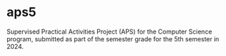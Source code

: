 # aps5
Supervised Practical Activities Project (APS) for the Computer Science program, submitted as part of the semester grade for the 5th semester in 2024.
